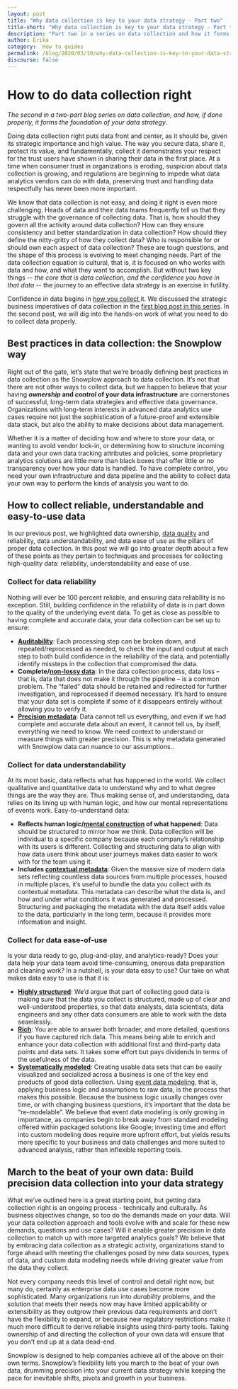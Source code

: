 ```yaml
---
layout: post
title: "Why data collection is key to your data strategy - Part two"
title-short: "Why data collection is key to your data strategy - Part two"
description: "Part two in a series on data collection and how it forms the foundation of your data strategy"
author: Erika
category:  How to guides
permalink: /blog/2020/03/10/why-data-collection-is-key-to-your-data-strategy-part-two/
discourse: false
---
```

# How to do data collection right

_The second in a two-part blog series on data collection, and how, if done properly, it forms the foundation of your data strategy_.

Doing data collection right puts data front and center, as it should be, given its strategic importance and high value. The way you secure data, share it, protect its value, and fundamentally, collect it demonstrates your respect for the trust users have shown in sharing their data in the first place. At a time when consumer trust in organizations is eroding, suspicion about data collection is growing, and regulations are beginning to impede what data analytics vendors can do with data, preserving trust and handling data respectfully has never been more important. 

We know that data collection is not easy, and doing it right is even more challenging. Heads of data and their data teams frequently tell us that they struggle with the governance of collecting data. That is, how should they govern all the activity around data collection? How can they ensure consistency and better standardization in data collection? How should they define the nitty-gritty of how they collect data? Who is responsible for or should own each aspect of data collection? These are tough questions, and the shape of this process is evolving to meet changing needs. Part of the data collection equation is cultural, that is, it is focused on who works with data and how, and what they want to accomplish. But without two key things -- _the core that is data collection, and the confidence you have in that data_ -- the journey to an effective data strategy is an exercise in futility.

Confidence in data begins in [how you collect ](https://snowplowanalytics.com/blog/2017/01/16/data-collection-the-essential-but-unloved-foundation-of-the-data-value-chain/)it. We discussed the strategic business imperatives of data collection in the [first blog post in this series](https://snowplowanalytics.com/blog/2020/02/25/why-data-collection-is-key-to-your-data-strategy-part-one/). In the second post, we will dig into the hands-on work of what you need to do to collect data properly. 


## Best practices in data collection: the Snowplow way

Right out of the gate, let’s state that we’re broadly defining best practices in data collection as the Snowplow approach to data collection. It’s not that there are not other ways to collect data, but we happen to believe that your having **_ownership_ and _control_ of your data infrastructure** are cornerstones of successful, long-term data strategies and effective data governance. Organizations with long-term interests in advanced data analytics use cases require not just the sophistication of a future-proof and extensible data stack, but also the ability to make decisions about data management. 

Whether it is a matter of deciding how and where to store your data, or wanting to avoid vendor lock-in, or determining how to structure incoming data and your own data tracking attributes and policies, some proprietary analytics solutions are little more than black boxes that offer little or no transparency over how your data is handled. To have complete control, you need your own infrastructure and data pipeline and the ability to collect data your own way to perform the kinds of analysis you want to do.


## How to collect reliable, understandable and easy-to-use data

In our previous post, we highlighted data ownership, [data quality](https://snowplowanalytics.com/blog/2020/02/12/what-is-data-quality-and-why-is-it-important/) and reliability, data understandability, and data ease of use as the pillars of proper data collection. In this post we will go into greater depth about a few of these points as they pertain to techniques and processes for collecting high-quality data: reliability, understandability and ease of use.


### Collect for data reliability

Nothing will ever be 100 percent reliable, and ensuring data reliability is no exception. Still, building confidence in the reliability of data is in part down to the quality of the underlying event data. To get as close as possible to having complete and accurate data, your data collection can be set up to ensure:



*   **[Auditability](https://snowplowanalytics.com/blog/2017/01/16/data-collection-the-essential-but-unloved-foundation-of-the-data-value-chain/#auditable)**: Each processing step can be broken down, and repeated/reprocessed as needed, to check the input and output at each step to both build confidence in the reliability of the data, and potentially identify missteps in the collection that compromised the data.
*   **Complete/[non-lossy data](https://snowplowanalytics.com/blog/2017/01/16/data-collection-the-essential-but-unloved-foundation-of-the-data-value-chain/#non-lossy)**: In the data collection process, data loss – that is, data that does not make it through the pipeline – is a common problem. The “failed” data should be retained and redirected for further investigation, and reprocessed if deemed necessary. It’s hard to ensure that your data set is complete if some of it disappears entirely without allowing you to verify it.
*   **[Precision metadata](https://snowplowanalytics.com/blog/2017/01/16/data-collection-the-essential-but-unloved-foundation-of-the-data-value-chain/#precision)**: Data cannot tell us everything, and even if we had complete and accurate data about an event, it cannot tell us, by itself, everything we need to know. We need context to understand or measure things with greater precision. This is why metadata generated with Snowplow data can nuance to our assumptions..


### Collect for data understandability

At its most basic, data reflects what has happened in the world. We collect qualitative and quantitative data to understand why and to what degree things are the way they are. Thus making sense of, and understanding, data relies on its lining up with human logic, and how our mental representations of events work. Easy-to-understand data:



*   **Reflects human logic/[mental construction](https://snowplowanalytics.com/blog/2017/01/16/data-collection-the-essential-but-unloved-foundation-of-the-data-value-chain/#natural-representation) of what happened**: Data should be structured to mirror how we think. Data collection will be individual to a specific company because each company’s relationship with its users is different. Collecting and structuring data to align with how data users think about user journeys makes data easier to work with for the team using it.
*   **Includes [contextual metadata](https://snowplowanalytics.com/blog/2017/01/16/data-collection-the-essential-but-unloved-foundation-of-the-data-value-chain/#metadata)**: Given the massive size of modern data sets reflecting countless data sources from multiple processes, housed in multiple places, it’s useful to bundle the data you collect with its contextual metadata. This metadata can describe what the data is, and how and under what conditions it was generated and processed. Structuring and packaging the metadata with the data itself adds value to the data, particularly in the long term, because it provides more information and insight.


### Collect for data ease-of-use

Is your data ready to go, plug-and-play, and analytics-ready? Does your data help your data team avoid time-consuming, onerous data preparation and cleaning work? In a nutshell, is your data easy to use? Our take on what makes data easy to use is that it is:



*   **[Highly structured](https://snowplowanalytics.com/blog/2017/01/16/data-collection-the-essential-but-unloved-foundation-of-the-data-value-chain/#structured)**: We’d argue that part of collecting good data is making sure that the data you collect is structured, made up of clear and well-understood properties, so that data analysts, data scientists, data engineers and any other data consumers are able to work with the data seamlessly.
*   **[Rich](https://snowplowanalytics.com/blog/2017/01/16/data-collection-the-essential-but-unloved-foundation-of-the-data-value-chain/#rich)**: You are able to answer both broader, and more detailed, questions if you have captured rich data. This means being able to enrich and enhance your data collection with additional first and third-party data points and data sets. It takes some effort but pays dividends in terms of the usefulness of the data.
*   **[Systematically modeled](https://snowplowanalytics.com/blog/2017/01/16/data-collection-the-essential-but-unloved-foundation-of-the-data-value-chain/#systematically-modeled)**: Creating usable data sets that can be easily visualized and socialized across a business is one of the key end products of good data collection. Using [event data modeling](https://snowplowanalytics.com/blog/2020/01/24/re-thinking-the-structure-of-event-data/), that is, applying business logic and assumptions to raw data, is the process that makes this possible. Because the business logic usually changes over time, or with changing business questions, it’s important that the data be “re-modelable”. We believe that event data modeling is only growing in importance, as companies begin to break away from standard modeling offered within packaged solutions like Google; investing time and effort into custom modeling does require more upfront effort, but yields results more specific to your business and data challenges and more suited to advanced analysis, rather than inflexible reporting tools.


## March to the beat of your own data: Build precision data collection into your data strategy

What we’ve outlined here is a great starting point, but getting data collection right is an ongoing process - technically and culturally. As business objectives change, so too do the demands made on your data. Will your data collection approach and tools evolve with and scale for these new demands, questions and use cases? Will it enable greater precision in data collection to match up with more targeted analytics goals? We believe that by embracing data collection as a strategic activity, organizations stand to forge ahead with meeting the challenges posed by new data sources, types of data, and custom data modeling needs while driving greater value from the data they collect.

Not every company needs this level of control and detail right now, but many do, certainly as enterprise data use cases become more sophisticated. Many organizations run into _durability_ problems, and the solution that meets their needs now may have limited applicability or extensibility as they outgrow their previous data requirements and don’t have the flexibility to expand, or because new regulatory restrictions make it much more difficult to derive reliable insights using third-party tools. Taking ownership of and directing the collection of your own data will ensure that you don’t end up at a data dead-end. 

Snowplow is designed to help companies achieve all of the above on their own terms. Snowplow’s flexibility lets you march to the beat of your own data, drumming precision into your current data strategy while keeping the pace for inevitable shifts, pivots and growth in your business. 